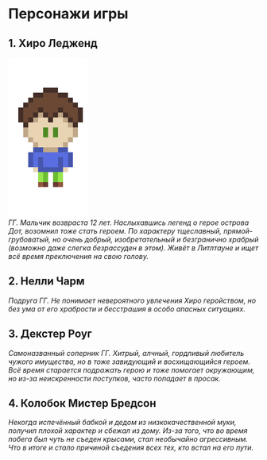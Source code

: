 ﻿# Персонажи игры

## 1. Хиро Ледженд
![Главный герой игры](image/hero.png "Hero")  
_ГГ. Мальчик возвраста 12 лет. Наслыхавшись легенд о герое острова Дот, возомнил тоже стать героем. По характеру тщеславный, прямой-грубоватый, но очень добрый, изобретательный и безгранично храбрый (возможно даже слегка безрассуден в этом). Живёт в Литлтауне и ищет всё время преключения на свою голову._  
## 2. Нелли Чарм
_Подруга ГГ. Не понимает невероятного увлечения Хиро геройством, но без ума от его храбрости и бесстрашия в особо апасных ситуациях._  
## 3. Декстер Роуг
_Самоназванный соперник ГГ. Хитрый, алчный, гордливый любитель чужого имущества, но в тоже завидующий и восхищающийся героем. Всё время старается подражать герою и тоже помогает окружающим, но из-за неискренности поступков, часто попадает в просак._  
## 4. Колобок Мистер Бредсон
_Некогда испечённый бабкой и дедом из низкокачественной муки, получил плохой характер и сбежал из дому. Из-за того, что во время побега был чуть не съеден крысами, стал необычайно агрессивным. Что в итоге и стало причиной съедения всех тех, кто встал на его пути._

